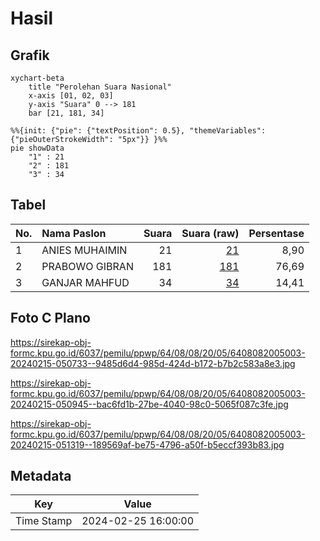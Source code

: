 # Hasil

## Grafik

```mermaid
xychart-beta
    title "Perolehan Suara Nasional"
    x-axis [01, 02, 03]
    y-axis "Suara" 0 --> 181
    bar [21, 181, 34]
```

```mermaid
%%{init: {"pie": {"textPosition": 0.5}, "themeVariables": {"pieOuterStrokeWidth": "5px"}} }%%
pie showData
    "1" : 21
    "2" : 181
    "3" : 34
```

## Tabel

| No. | Nama Paslon    | Suara | Suara (raw) | Persentase |
|:--- |:-------------- | -----:| -----------:| ----------:|
| 1   | ANIES MUHAIMIN | 21    | [21][p-1]   | 8,90       |
| 2   | PRABOWO GIBRAN | 181   | [181][p-2]  | 76,69      |
| 3   | GANJAR MAHFUD  | 34    | [34][p-3]   | 14,41      |


[p-1]: https://github.com/gigit-pemilu/pemilu-2024/blob/main/pilpres/hitung-suara/sub/64-kalimantan-timur/sub/08-kutai-timur/sub/08-kombeng/sub/2005-sri-pantun/sub/003-tps/sub/paslon-1.txt
[p-2]: https://github.com/gigit-pemilu/pemilu-2024/blob/main/pilpres/hitung-suara/sub/64-kalimantan-timur/sub/08-kutai-timur/sub/08-kombeng/sub/2005-sri-pantun/sub/003-tps/sub/paslon-2.txt
[p-3]: https://github.com/gigit-pemilu/pemilu-2024/blob/main/pilpres/hitung-suara/sub/64-kalimantan-timur/sub/08-kutai-timur/sub/08-kombeng/sub/2005-sri-pantun/sub/003-tps/sub/paslon-3.txt

## Foto C Plano

https://sirekap-obj-formc.kpu.go.id/6037/pemilu/ppwp/64/08/08/20/05/6408082005003-20240215-050733--9485d6d4-985d-424d-b172-b7b2c583a8e3.jpg

https://sirekap-obj-formc.kpu.go.id/6037/pemilu/ppwp/64/08/08/20/05/6408082005003-20240215-050945--bac6fd1b-27be-4040-98c0-5065f087c3fe.jpg

https://sirekap-obj-formc.kpu.go.id/6037/pemilu/ppwp/64/08/08/20/05/6408082005003-20240215-051319--189569af-be75-4796-a50f-b5eccf393b83.jpg


## Metadata

| Key        | Value               |
| ---------- | ------------------- |
| Time Stamp | 2024-02-25 16:00:00 |



